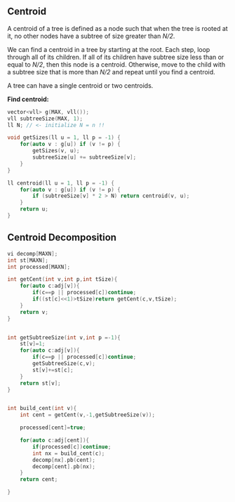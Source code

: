 ## Centroid

A centroid of a tree is defined as a node such that when the tree is rooted
at it, no other nodes have a subtree of size greater than *N/2*.

We can find a centroid in a tree by starting at the root. Each step, loop through all of its children. If all of its children have subtree size less than or equal to *N/2*, then this node is a centroid. Otherwise, move to the child with a subtree size that is more than *N/2* and repeat until you find a centroid.

A tree can have a single centroid or two centroids.

**Find centroid:**
```cpp
vector<vll> g(MAX, vll());
vll subtreeSize(MAX, 1);
ll N; // <- initialize N = n !!

void getSizes(ll u = 1, ll p = -1) {
    for(auto v : g[u]) if (v != p) {
        getSizes(v, u);
        subtreeSize[u] += subtreeSize[v];
    }
}

ll centroid(ll u = 1, ll p = -1) {
    for(auto v : g[u]) if (v != p) {
        if (subtreeSize[v] * 2 > N) return centroid(v, u);
    }
    return u;
}
```


## Centroid Decomposition

```cpp
vi decomp[MAXN];
int st[MAXN];
int processed[MAXN];

int getCent(int v,int p,int tSize){
    for(auto c:adj[v]){
        if(c==p || processed[c])continue;
        if((st[c]<<1)>tSize)return getCent(c,v,tSize);
    }
    return v;
}


int getSubtreeSize(int v,int p =-1){
    st[v]=1;
    for(auto c:adj[v]){
        if(c==p || processed[c])continue;
        getSubtreeSize(c,v);
        st[v]+=st[c];
    }
    return st[v];
}


int build_cent(int v){
    int cent = getCent(v,-1,getSubtreeSize(v));

    processed[cent]=true;

    for(auto c:adj[cent]){
        if(processed[c])continue;   
        int nx = build_cent(c);
        decomp[nx].pb(cent);
        decomp[cent].pb(nx);
    }
    return cent;

}
```